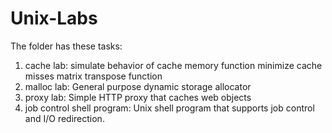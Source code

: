 # Unix-Labs
The folder has these tasks:
1. cache lab: 
   simulate behavior of cache memory function
   minimize cache misses matrix transpose function
2. malloc lab:
   General purpose dynamic storage allocator
3. proxy lab:
   Simple HTTP proxy that caches web objects
4. job control shell program:
   Unix shell program that supports job control and I/O redirection.
